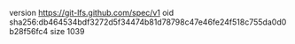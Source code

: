 version https://git-lfs.github.com/spec/v1
oid sha256:db464534bdf3272d5f34474b81d78798c47e46fe24f518c755da0d0b28f56fc4
size 1039
